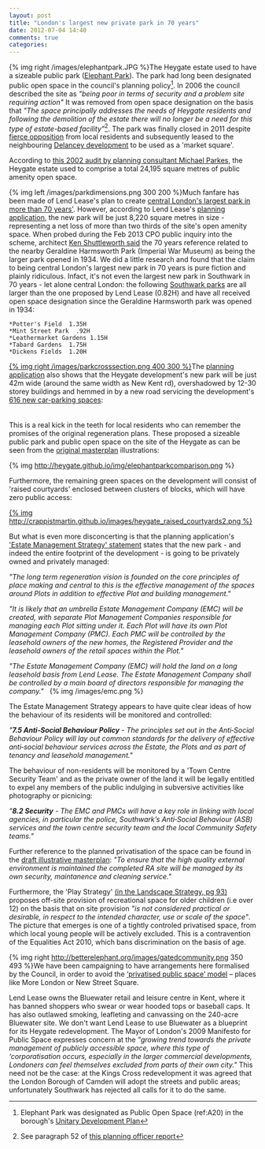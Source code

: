 ```yaml
---
layout: post
title: "London's largest new private park in 70 years"
date: 2012-07-04 14:40
comments: true
categories: 
---
```


{% img right /images/elephantpark.JPG %}The Heygate estate used to have a sizeable public park ([Elephant Park](https://southwarknotes.files.wordpress.com/2013/10/elephant-rd.jpg)). The park had long been designated public open space in the council's planning policy[^1]. In 2006 the council described the site as _"being poor in terms of security and a problem site requiring action"_ It was removed from open space designation on the basis that _"The space principally addresses the needs of Heygate residents and following the demolition of the estate there will no longer be a need for this type of estate-based facility"_[^2]. The park was finally closed in 2011 despite [fierce opposition](http://elephantamenity.wordpress.com/2011/02/28/no-more-football-on-the-elephant-park/) from local residents and subsequently leased to the neighbouring [Delancey development](http://35percent.org/tribeca-square) to be used as a 'market square'.  

According to [this 2002 audit by planning consultant Michael Parkes,](/images/HeygateCommunityAssetAudit.pdf) the Heygate estate used to comprise a total 24,195 square metres of public amenity open space.

{% img left /images/parkdimensions.png 300 200 %}Much fanfare has been made of Lend Lease's plan to create [central London's largest park in more than 70 years'](http://www.southwark.gov.uk/news/article/672/final_masterplan_for_heygate_estate_revamp_revealed). However, according to Lend Lease's [planning application](http://planningonline.southwark.gov.uk/AcolNetCGI.exe?ACTION=UNWRAP&RIPNAME=Root.PgeResultDetail&TheSystemkey=9544643), the new park will be just 8,220 square metres in size - representing a net loss of more than two thirds of the site's open amenity space. When probed during the Feb 2013 CPO public inquiry into the scheme, architect [Ken Shuttleworth said](/images/KenShuttleworthCPOevidenceFeb2013.pdf) the 70 years reference related to the nearby Geraldine Harmsworth Park (Imperial War Museum) as being the larger park opened in 1934. We did a little research and found that the claim to being central London's largest new park in 70 years is pure fiction and plainly ridiculous. Infact, it's not even the largest new park in Southwark in 70 years - let alone central London: the following [Southwark parks](http://planbuild.southwark.gov.uk/documents/?GetDocument=%7b%7b%7b!3CFumZzyYn8kb1LBVrWDlg%3d%3d!%7d%7d%7d) are all larger than the one proposed by Lend Lease (0.82H) and have all received open space designation since the Geraldine Harmsworth park was opened in 1934:

    *Potter's Field  1.35H
    *Mint Street Park  .92H
    *Leathermarket Gardens 1.15H 
    *Tabard Gardens  1.75H
    *Dickens Fields  1.20H  



[{% img right /images/parkcrosssection.png 400 300 %}](http://planningonline.southwark.gov.uk/DocsOnline/Documents/224246_1.pdf)The [planning application](http://planningonline.southwark.gov.uk/DocsOnline/Documents/254738_1.pdf) also shows that the Heygate development's new park will be just 42m wide (around the same width as New Kent rd), overshadowed by 12-30 storey buildings and hemmed in by a new road servicing the development's [616 new car-parking spaces](/transport-hub):  
</br>
</br>
This is a real kick in the teeth for local residents who can remember the promises of the original regeneration plans. These proposed a sizeable public park and public open space on the site of the Heygate as can be seen from the [original masterplan](http://www.scribd.com/doc/198503633/EandC-RegenMk1SLRplans) illustrations:

{% img http://heygate.github.io/img/elephantparkcomparison.png %} 

Furthermore, the remaining green spaces on the development will consist of 'raised courtyards' enclosed between clusters of blocks, which will have zero public access:
  
[{% img http://crappistmartin.github.io/images/heygate_raised_courtyards2.png %}](http://planningonline.southwark.gov.uk/DocsOnline/Documents/267119_1.pdf)

But what is even more disconcerting is that the planning application's ['Estate Management Strategy' statement](http://planningonline.southwark.gov.uk/DocsOnline/Documents/224077_1.pdf) states that the new park - and indeed the entire footprint of the development - is going to be privately owned and privately managed:

_"The long term regeneration vision is founded on the core principles of place making and central to this is the effective management of the spaces around Plots in addition to effective Plot and building management."_

_"It is likely that an umbrella Estate Management Company (EMC) will be created, with separate Plot Management Companies responsible for managing each Plot sitting under it. Each Plot will have its own Plot Management Company (PMC). Each PMC will be controlled by the leasehold owners of the new homes, the Registered Provider and the leasehold owners of the retail spaces within the Plot."_

_"The Estate Management Company (EMC) will hold the land on a long leasehold basis from Lend Lease. The Estate Management Company shall be controlled by a main board of directors responsible for managing the company."_  
{% img /images/emc.png %}  


The Estate Management Strategy appears to have quite clear ideas of how the behaviour of its residents will be monitored and controlled:

_"__7.5 Anti‐Social Behaviour Policy__ - The principles set out in the Anti‐Social Behaviour Policy will lay out common standards for the delivery of effective anti‐social behaviour services across the Estate, the Plots and as part of tenancy and leasehold management."_ </br> 

The behaviour of non-residents will be monitored by a 'Town Centre Security Team' and as the private owner of the land it will be legally entitled to expel any members of the public indulging in subversive activities like photography or picnicing:

_"__8.2 Security__ - The EMC and PMCs will have a key role in linking with local agencies, in particular the police, Southwark’s Anti‐Social Behaviour (ASB) services and the town centre security team and the local Community Safety teams."_  


Further reference to the planned privatisation of the space can be found in the [draft illustrative masterplan](http://southwark.gov.uk/download/elephant_and_castle_regeneration_agreement_appendix6.pdf): _"To ensure that the high quality external environment is maintained the completed RA site will be managed by its own security, maintanence and cleaning service."_

Furthermore, the 'Play Strategy' [(in the Landscape Strategy, pg 93)](http://planningonline.southwark.gov.uk/DocsOnline/Documents/224082_1.pdf) proposes off-site provision of recreational space for older children (i.e over 12) on the basis that on site provision _"is not considered practical or desirable, in respect to the intended character, use or scale of the space"_. The picture that emerges is one of a tightly controled privatised space, from which local young people will be actively excluded. This is a contravention of the Equalities Act 2010, which bans discrimination on the basis of age.

{% img right http://betterelephant.org/images/gatedcommunity.png 350 493 %}We have been campaigning to have arrangements here formalised by the Council, in order to avoid the [‘privatised public space’ model](http://www.guardian.co.uk/commentisfree/2012/jun/11/public-spaces-undemocratic-land-ownership) – places like More London or New Street Square. 

Lend Lease owns the Bluewater retail and leisure centre in Kent, where it has banned shoppers who swear or wear hooded tops or baseball caps. It has also outlawed smoking, leafleting and canvassing on the 240-acre Bluewater site. We don't want Lend Lease to use Bluewater as a blueprint for its Heygate redevelopment. The Mayor of London's 2009 Manifesto for Public Space expresses concern at the _"growing trend towards the private management of publicly accessible space, where this type of ‘corporatisation occurs, especially in the larger commercial developments, Londoners can feel themselves excluded from parts of their own city."_ This need not be the case: at the Kings Cross redevelopment it was agreed that the London Borough of Camden will adopt the streets and public areas; unfortunately Southwark has rejected all calls for it to do the same.

[^1]: Elephant Park was designated as Public Open Space (ref:A20) in the borough's [Unitary Development Plan](http://crappistmartin.github.io/images/SouthwarkPlan_OpenSpaces.pdf)
[^2]: See paragraph 52 of [this planning officer report](http://crappistmartin.github.io/images/CastleIndustrialEstateOR.pdf)
  

